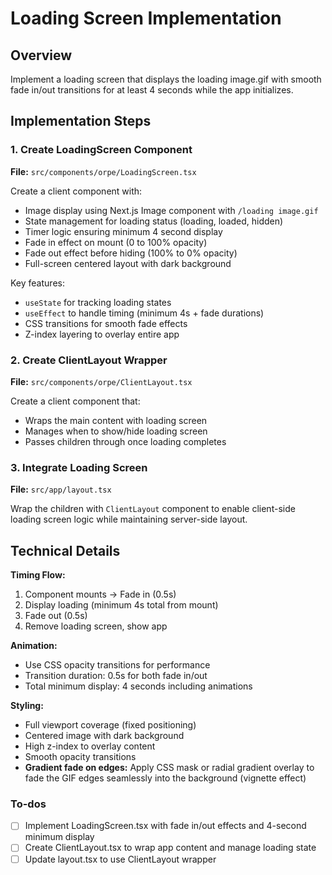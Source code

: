 <!-- 42b0c79a-7769-408b-9fc0-618f703963d7 00b504ff-1457-4985-9dc9-e0837c6fda98 -->
# Loading Screen Implementation

## Overview

Implement a loading screen that displays the loading image.gif with smooth fade in/out transitions for at least 4 seconds while the app initializes.

## Implementation Steps

### 1. Create LoadingScreen Component

**File:** `src/components/orpe/LoadingScreen.tsx`

Create a client component with:

- Image display using Next.js Image component with `/loading image.gif`
- State management for loading status (loading, loaded, hidden)
- Timer logic ensuring minimum 4 second display
- Fade in effect on mount (0 to 100% opacity)
- Fade out effect before hiding (100% to 0% opacity)
- Full-screen centered layout with dark background

Key features:

- `useState` for tracking loading states
- `useEffect` to handle timing (minimum 4s + fade durations)
- CSS transitions for smooth fade effects
- Z-index layering to overlay entire app

### 2. Create ClientLayout Wrapper

**File:** `src/components/orpe/ClientLayout.tsx`

Create a client component that:

- Wraps the main content with loading screen
- Manages when to show/hide loading screen
- Passes children through once loading completes

### 3. Integrate Loading Screen

**File:** `src/app/layout.tsx`

Wrap the children with `ClientLayout` component to enable client-side loading screen logic while maintaining server-side layout.

## Technical Details

**Timing Flow:**

1. Component mounts → Fade in (0.5s)
2. Display loading (minimum 4s total from mount)
3. Fade out (0.5s)
4. Remove loading screen, show app

**Animation:**

- Use CSS opacity transitions for performance
- Transition duration: 0.5s for both fade in/out
- Total minimum display: 4 seconds including animations

**Styling:**

- Full viewport coverage (fixed positioning)
- Centered image with dark background
- High z-index to overlay content
- Smooth opacity transitions
- **Gradient fade on edges:** Apply CSS mask or radial gradient overlay to fade the GIF edges seamlessly into the background (vignette effect)

### To-dos

- [ ] Implement LoadingScreen.tsx with fade in/out effects and 4-second minimum display
- [ ] Create ClientLayout.tsx to wrap app content and manage loading state
- [ ] Update layout.tsx to use ClientLayout wrapper